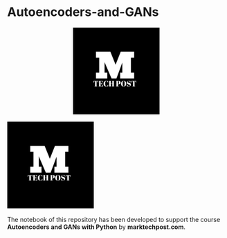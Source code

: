 # Autoencoders-and-GANs

<p align="center">
  <img src="/imgs/mtp_logo.png"/>
</p>

![marktechpost](/imgs/mtp_logo.png)

The notebook of this repository has been developed to support the course **Autoencoders and GANs with Python** by **marktechpost.com**.
